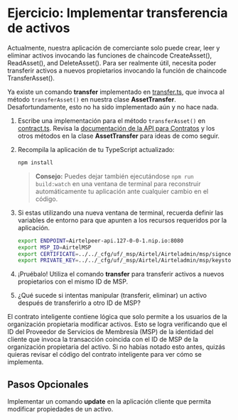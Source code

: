 # Ejercicio: Implementar transferencia de activos

Actualmente, nuestra aplicación de comerciante solo puede crear, leer y eliminar activos invocando las funciones de chaincode CreateAsset(), ReadAsset(), and DeleteAsset(). Para ser realmente útil, necesita poder transferir activos a nuevos propietarios invocando la función de chaincode TransferAsset().

Ya existe un comando **transfer** implementado en [transfer.ts](../../applications/trader-typescript/src/commands/transfer.ts), que invoca al método `transferAsset()` en nuestra clase **AssetTransfer**. Desafortundamente, esto no ha sido implementado aún y no hace nada.

1. Escribe una implementación para el método `transferAsset()` en [contract.ts](../../applications/trader-typescript/src/contract.ts). Revisa la [documentación de la API para Contratos](https://hyperledger.github.io/fabric-gateway/main/api/node/interfaces/Contract.html) y los otros métodos en la clase **AssetTransfer** para ideas de como seguir.

2. Recompila la aplicación de tu TypeScript actualizado:
    ```bash
    npm install
    ```
    > **Consejo:** Puedes dejar también ejecutándose `npm run build:watch` en una ventana de terminal para reconstruir automáticamente tu aplicación ante cualquier cambio en el código.

3. Si estas utilizando una nueva ventana de terminal, recuerda definir las variables de entorno para que apunten a los recursos requeridos por la aplicación.
    ```bash
    export ENDPOINT=Airtelpeer-api.127-0-0-1.nip.io:8080
    export MSP_ID=AirtelMSP
    export CERTIFICATE=../../_cfg/uf/_msp/Airtel/Airteladmin/msp/signcerts/cert.pem
    export PRIVATE_KEY=../../_cfg/uf/_msp/Airtel/Airteladmin/msp/keystore/cert_sk
    ```

4. ¡Pruébalo! Utiliza el comando **transfer** para transferir activos a nuevos propietarios con el mismo ID de MSP.

5. ¿Qué sucede si intentas manipular (transferir, eliminar) un activo después de transferirlo a otro ID de MSP?

El contrato inteligente contiene lógica que solo permite a los usuarios de la organización propietaria modificar activos. Esto se logra verificando que el ID del Proveedor de Servicios de Membresía (MSP) de la identidad del cliente que invoca la transacción coincida con el ID de MSP de la organización propietaria del activo. Si no habías notado esto antes, quizás quieras revisar el código del contrato inteligente para ver cómo se implementa.

## Pasos Opcionales

Implementar un comando **update** en la aplicación cliente que permita modificar propiedades de un activo.
